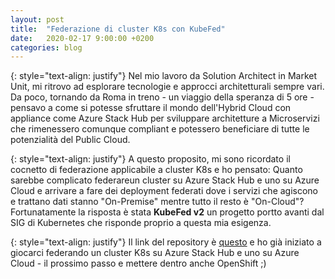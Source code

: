 ```yaml
---
layout: post
title:  "Federazione di cluster K8s con KubeFed"
date:   2020-02-17 9:00:00 +0200
categories: blog
---
```

{: style="text-align: justify"}
Nel mio lavoro da Solution Architect in Market Unit, mi ritrovo ad esplorare tecnologie e approcci architetturali sempre vari. Da poco, tornando da Roma in treno - un viaggio della speranza di 5 ore - pensavo a come si potesse sfruttare il mondo dell'Hybrid Cloud con appliance come Azure Stack Hub per sviluppare architetture a Microservizi che rimenessero comunque compliant e potessero beneficiare di tutte le potenzialità del Public Cloud.

{: style="text-align: justify"}
A questo proposito, mi sono ricordato il cocnetto di federazione applicabile a cluster K8s e ho pensato: Quanto sarebbe complicato federareun cluster su Azure Stack Hub e uno su Azure Cloud e arrivare a fare dei deployment federati dove i servizi che agiscono e trattano dati stanno "On-Premise" mentre tutto il resto è "On-Cloud"? Fortunatamente la risposta è stata **KubeFed v2** un progetto portto avanti dal SIG di Kubernetes che risponde proprio a questa mia esigenza.

{: style="text-align: justify"}
Il link del repository è [questo](https://github.com/kubernetes-sigs/kubefed) e ho già iniziato a giocarci federando un cluster K8s su Azure Stack Hub e uno su Azure Cloud - il prossimo passo e mettere dentro anche OpenShift ;)